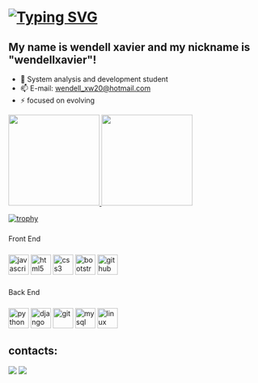 # <a href="https://git.io/typing-svg"><img src="https://readme-typing-svg.demolab.com?font=Fira+Code&pause=1000&width=435&lines=%F0%9F%91%8B+Hello!+Welcome+to+my+Github+profile." alt="Typing SVG" /></a>
## My name is wendell xavier and my nickname is "wendellxavier"!

 - 🌱 System analysis and development student
 - 📫 E-mail: wendell_xw20@hotmail.com
 - ⚡ focused on evolving

<div>
<a href="https://github.com/seu-usuário-aqui">
<img loading="lazy" height="180em" src="https://github-readme-stats.vercel.app/api/top-langs/?username=wendellxavier&layout=compact&langs_count=7&theme=dracula"/>
<img loading="lazy" height="180em" src="https://github-readme-stats.vercel.app/api?username=wendellxavier&show_icons=true&theme=dracula&include_all_commits=true&count_private=true"/>
</div>


[![trophy](https://github-profile-trophy.vercel.app/?username=wendellxavier)](https://github.com/wendellxavier/github-wendellxavier)

### 

<p align="left">Front End</p>

### 

<div align="left">
  <img src="https://cdn.jsdelivr.net/gh/devicons/devicon/icons/javascript/javascript-original.svg" height="40" alt="javascript">
  <img src="https://cdn.jsdelivr.net/gh/devicons/devicon/icons/html5/html5-original.svg" height="40" alt="html5">
  <img src="https://cdn.jsdelivr.net/gh/devicons/devicon/icons/css3/css3-original.svg" height="40" alt="css3">
  <img src="https://cdn.jsdelivr.net/gh/devicons/devicon/icons/bootstrap/bootstrap-original.svg" height="40" alt="bootstrap">
  <img src="https://cdn.jsdelivr.net/gh/devicons/devicon/icons/github/github-original.svg" height="40" alt="github">
</div>

### 

<p align="left">Back End</p>

### 

<div align="left">
  <img src="https://cdn.jsdelivr.net/gh/devicons/devicon/icons/python/python-original.svg" height="40" alt="python">
  <img src="https://cdn.jsdelivr.net/gh/devicons/devicon/icons/django/django-plain.svg" height="40" alt="django">
  <img src="https://cdn.jsdelivr.net/gh/devicons/devicon/icons/git/git-original.svg" height="40" alt="git">
  <img src="https://cdn.jsdelivr.net/gh/devicons/devicon/icons/mysql/mysql-original.svg" height="40" alt="mysql">
  <img src="https://cdn.jsdelivr.net/gh/devicons/devicon/icons/linux/linux-original.svg" height="40" alt="linux">
</div>


## contacts:

<div>
<a href="https://instagram.com/https://www.instagram.com/wendell.25/" target="_blank"><img loading="lazy" src="https://img.shields.io/badge/-Instagram-%23E4405F?style=for-the-badge&logo=instagram&logoColor=white" target="_blank"></a>
<a href="https://www.linkedin.com/in/wendell-xavier-20b051144/" target="_blank"><img loading="lazy" src="https://img.shields.io/badge/-LinkedIn-%230077B5?style=for-the-badge&logo=linkedin&logoColor=white" target="_blank"></a>   
</div>



